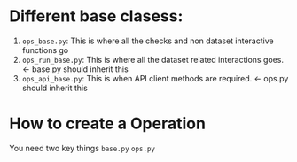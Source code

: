 # Different base clasess:
1. `ops_base.py`: This is where all the checks and non dataset interactive functions go
2. `ops_run_base.py`: This is where all the dataset related interactions goes. <- base.py should inherit this
3. `ops_api_base.py`: This is when API client methods are required. <- ops.py should inherit this

# How to create a Operation
You need two key things
`base.py`
`ops.py`